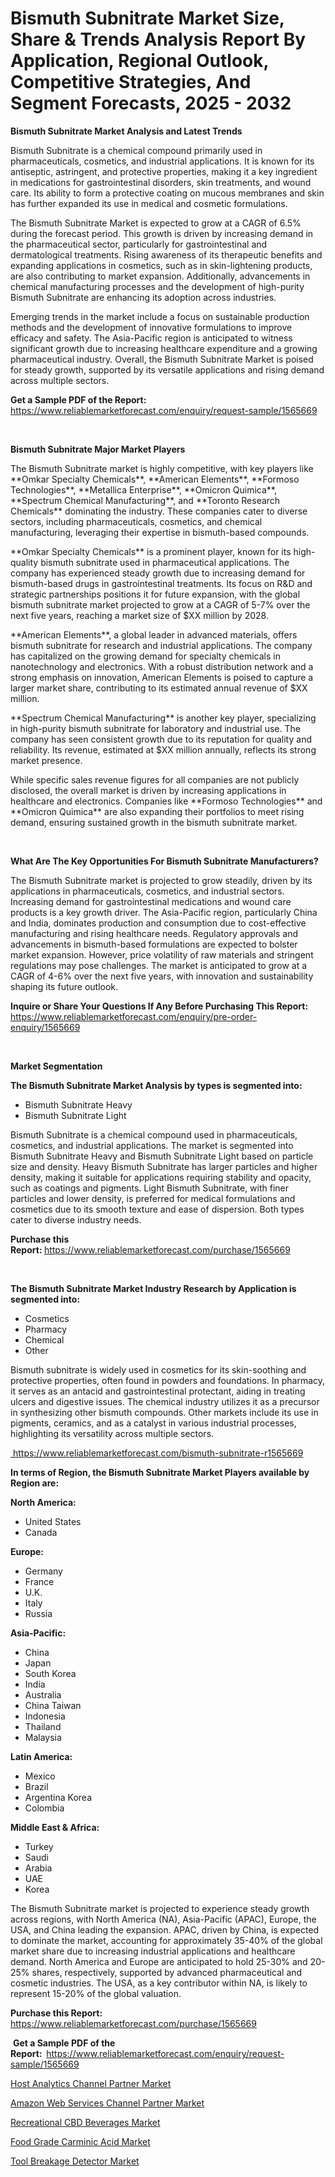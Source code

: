 <p><h1>Bismuth Subnitrate Market Size, Share & Trends Analysis Report By Application, Regional Outlook, Competitive Strategies, And Segment Forecasts, 2025 - 2032</h1></p><p><strong>Bismuth Subnitrate Market Analysis and Latest Trends</strong></p>
<p><p>Bismuth Subnitrate is a chemical compound primarily used in pharmaceuticals, cosmetics, and industrial applications. It is known for its antiseptic, astringent, and protective properties, making it a key ingredient in medications for gastrointestinal disorders, skin treatments, and wound care. Its ability to form a protective coating on mucous membranes and skin has further expanded its use in medical and cosmetic formulations.</p><p>The Bismuth Subnitrate Market is expected to grow at a CAGR of 6.5% during the forecast period. This growth is driven by increasing demand in the pharmaceutical sector, particularly for gastrointestinal and dermatological treatments. Rising awareness of its therapeutic benefits and expanding applications in cosmetics, such as in skin-lightening products, are also contributing to market expansion. Additionally, advancements in chemical manufacturing processes and the development of high-purity Bismuth Subnitrate are enhancing its adoption across industries.</p><p>Emerging trends in the market include a focus on sustainable production methods and the development of innovative formulations to improve efficacy and safety. The Asia-Pacific region is anticipated to witness significant growth due to increasing healthcare expenditure and a growing pharmaceutical industry. Overall, the Bismuth Subnitrate Market is poised for steady growth, supported by its versatile applications and rising demand across multiple sectors.</p></p>
<p><strong>Get a Sample PDF of the Report:&nbsp;</strong> <a href="https://www.reliablemarketforecast.com/enquiry/request-sample/1565669?utm_campaign=2267&utm_medium=2&utm_source=Github&utm_content=ia&utm_term=25012025&utm_id=bismuth-subnitrate">https://www.reliablemarketforecast.com/enquiry/request-sample/1565669</a></p>
<p>&nbsp;</p>
<p><strong>Bismuth Subnitrate Major Market Players</strong></p>
<p><p>The Bismuth Subnitrate market is highly competitive, with key players like **Omkar Specialty Chemicals**, **American Elements**, **Formoso Technologies**, **Metallica Enterprise**, **Omicron Quimica**, **Spectrum Chemical Manufacturing**, and **Toronto Research Chemicals** dominating the industry. These companies cater to diverse sectors, including pharmaceuticals, cosmetics, and chemical manufacturing, leveraging their expertise in bismuth-based compounds.</p><p>**Omkar Specialty Chemicals** is a prominent player, known for its high-quality bismuth subnitrate used in pharmaceutical applications. The company has experienced steady growth due to increasing demand for bismuth-based drugs in gastrointestinal treatments. Its focus on R&D and strategic partnerships positions it for future expansion, with the global bismuth subnitrate market projected to grow at a CAGR of 5-7% over the next five years, reaching a market size of $XX million by 2028.</p><p>**American Elements**, a global leader in advanced materials, offers bismuth subnitrate for research and industrial applications. The company has capitalized on the growing demand for specialty chemicals in nanotechnology and electronics. With a robust distribution network and a strong emphasis on innovation, American Elements is poised to capture a larger market share, contributing to its estimated annual revenue of $XX million.</p><p>**Spectrum Chemical Manufacturing** is another key player, specializing in high-purity bismuth subnitrate for laboratory and industrial use. The company has seen consistent growth due to its reputation for quality and reliability. Its revenue, estimated at $XX million annually, reflects its strong market presence.</p><p>While specific sales revenue figures for all companies are not publicly disclosed, the overall market is driven by increasing applications in healthcare and electronics. Companies like **Formoso Technologies** and **Omicron Quimica** are also expanding their portfolios to meet rising demand, ensuring sustained growth in the bismuth subnitrate market.</p></p>
<p>&nbsp;</p>
<p><strong>What Are The Key Opportunities For Bismuth Subnitrate Manufacturers?</strong></p>
<p><p>The Bismuth Subnitrate market is projected to grow steadily, driven by its applications in pharmaceuticals, cosmetics, and industrial sectors. Increasing demand for gastrointestinal medications and wound care products is a key growth driver. The Asia-Pacific region, particularly China and India, dominates production and consumption due to cost-effective manufacturing and rising healthcare needs. Regulatory approvals and advancements in bismuth-based formulations are expected to bolster market expansion. However, price volatility of raw materials and stringent regulations may pose challenges. The market is anticipated to grow at a CAGR of 4-6% over the next five years, with innovation and sustainability shaping its future outlook.</p></p>
<p><strong>Inquire or Share Your Questions If Any Before Purchasing This Report:</strong> <a href="https://www.reliablemarketforecast.com/enquiry/pre-order-enquiry/1565669?utm_campaign=2267&utm_medium=2&utm_source=Github&utm_content=ia&utm_term=25012025&utm_id=bismuth-subnitrate">https://www.reliablemarketforecast.com/enquiry/pre-order-enquiry/1565669</a></p>
<p>&nbsp;</p>
<p><strong>Market Segmentation</strong></p>
<p><strong>The Bismuth Subnitrate Market Analysis by types is segmented into:</strong></p>
<p><ul><li>Bismuth Subnitrate Heavy</li><li>Bismuth Subnitrate Light</li></ul></p>
<p><p>Bismuth Subnitrate is a chemical compound used in pharmaceuticals, cosmetics, and industrial applications. The market is segmented into Bismuth Subnitrate Heavy and Bismuth Subnitrate Light based on particle size and density. Heavy Bismuth Subnitrate has larger particles and higher density, making it suitable for applications requiring stability and opacity, such as coatings and pigments. Light Bismuth Subnitrate, with finer particles and lower density, is preferred for medical formulations and cosmetics due to its smooth texture and ease of dispersion. Both types cater to diverse industry needs.</p></p>
<p><strong>Purchase this Report:&nbsp;</strong><a href="https://www.reliablemarketforecast.com/purchase/1565669?utm_campaign=2267&utm_medium=2&utm_source=Github&utm_content=ia&utm_term=25012025&utm_id=bismuth-subnitrate">https://www.reliablemarketforecast.com/purchase/1565669</a></p>
<p>&nbsp;</p>
<p><strong>The Bismuth Subnitrate Market Industry Research by Application is segmented into:</strong></p>
<p><ul><li>Cosmetics</li><li>Pharmacy</li><li>Chemical</li><li>Other</li></ul></p>
<p><p>Bismuth subnitrate is widely used in cosmetics for its skin-soothing and protective properties, often found in powders and foundations. In pharmacy, it serves as an antacid and gastrointestinal protectant, aiding in treating ulcers and digestive issues. The chemical industry utilizes it as a precursor in synthesizing other bismuth compounds. Other markets include its use in pigments, ceramics, and as a catalyst in various industrial processes, highlighting its versatility across multiple sectors.</p></p>
<p><a href="https://www.reliablemarketforecast.com/bismuth-subnitrate-r1565669?utm_campaign=2267&utm_medium=2&utm_source=Github&utm_content=ia&utm_term=25012025&utm_id=bismuth-subnitrate">&nbsp;https://www.reliablemarketforecast.com/bismuth-subnitrate-r1565669</a></p>
<p><strong>In terms of Region, the Bismuth Subnitrate Market Players available by Region are:</strong></p>
<p>
    <p> <strong> North America: </strong>
        <ul>
            <li>United States</li>
            <li>Canada</li>
        </ul>
        </p> 
    <p> <strong> Europe: </strong>
        <ul>
            <li>Germany</li>
            <li>France</li>
            <li>U.K.</li>
            <li>Italy</li>
            <li>Russia</li>
        </ul>
        </p> 
    <p> <strong> Asia-Pacific: </strong>
        <ul>
            <li>China</li>
            <li>Japan</li>
            <li>South Korea</li>
            <li>India</li>
            <li>Australia</li>
            <li>China Taiwan</li>
            <li>Indonesia</li>
            <li>Thailand</li>
            <li>Malaysia</li>
        </ul>
        </p> 
    <p> <strong> Latin America: </strong>
        <ul>
            <li>Mexico</li>
            <li>Brazil</li>
            <li>Argentina Korea</li>
            <li>Colombia</li>
        </ul>
        </p> 
    <p> <strong> Middle East & Africa: </strong>
        <ul>
            <li>Turkey</li>
            <li>Saudi</li>
            <li>Arabia</li>
            <li>UAE</li>
            <li>Korea</li>
        </ul>
    </p>
    </p>
<p><p>The Bismuth Subnitrate market is projected to experience steady growth across regions, with North America (NA), Asia-Pacific (APAC), Europe, the USA, and China leading the expansion. APAC, driven by China, is expected to dominate the market, accounting for approximately 35-40% of the global market share due to increasing industrial applications and healthcare demand. North America and Europe are anticipated to hold 25-30% and 20-25% shares, respectively, supported by advanced pharmaceutical and cosmetic industries. The USA, as a key contributor within NA, is likely to represent 15-20% of the global valuation.</p></p>
<p><strong>Purchase this Report: </strong><a href="https://www.reliablemarketforecast.com/purchase/1565669?utm_campaign=2267&utm_medium=2&utm_source=Github&utm_content=ia&utm_term=25012025&utm_id=bismuth-subnitrate">https://www.reliablemarketforecast.com/purchase/1565669</a></p>
<p>&nbsp;<strong>Get a Sample PDF of the Report:&nbsp;&nbsp;</strong><a href="https://www.reliablemarketforecast.com/enquiry/request-sample/1565669?utm_campaign=2267&utm_medium=2&utm_source=Github&utm_content=ia&utm_term=25012025&utm_id=bismuth-subnitrate">https://www.reliablemarketforecast.com/enquiry/request-sample/1565669</a></p>
<p><strong></strong></p>
<p><p><a href="https://www.linkedin.com/pulse/host-analytics-channel-partner-market-projected-cagr-tmb6f?utm_campaign=2267&utm_medium=2&utm_source=Github&utm_content=ia&utm_term=25012025&utm_id=bismuth-subnitrate">Host Analytics Channel Partner Market</a></p><p><a href="https://www.linkedin.com/pulse/navigating-amazon-web-services-channel-partner-market-w9r4f?utm_campaign=2267&utm_medium=2&utm_source=Github&utm_content=ia&utm_term=25012025&utm_id=bismuth-subnitrate">Amazon Web Services Channel Partner Market</a></p><p><a href="https://www.linkedin.com/pulse/in-depth-recreational-cbd-beverages-market-research-comprehensive-xwdjc?utm_campaign=2267&utm_medium=2&utm_source=Github&utm_content=ia&utm_term=25012025&utm_id=bismuth-subnitrate">Recreational CBD Beverages Market</a></p><p><a href="https://www.linkedin.com/pulse/food-grade-carminic-acid-market-velocity-59-cagr-trajectory-iy2nc?utm_campaign=2267&utm_medium=2&utm_source=Github&utm_content=ia&utm_term=25012025&utm_id=bismuth-subnitrate">Food Grade Carminic Acid Market</a></p><p><a href="https://www.linkedin.com/pulse/navigating-tool-breakage-detector-market-through-2025-2032showing-zosof?utm_campaign=2267&utm_medium=2&utm_source=Github&utm_content=ia&utm_term=25012025&utm_id=bismuth-subnitrate">Tool Breakage Detector Market</a></p></p>